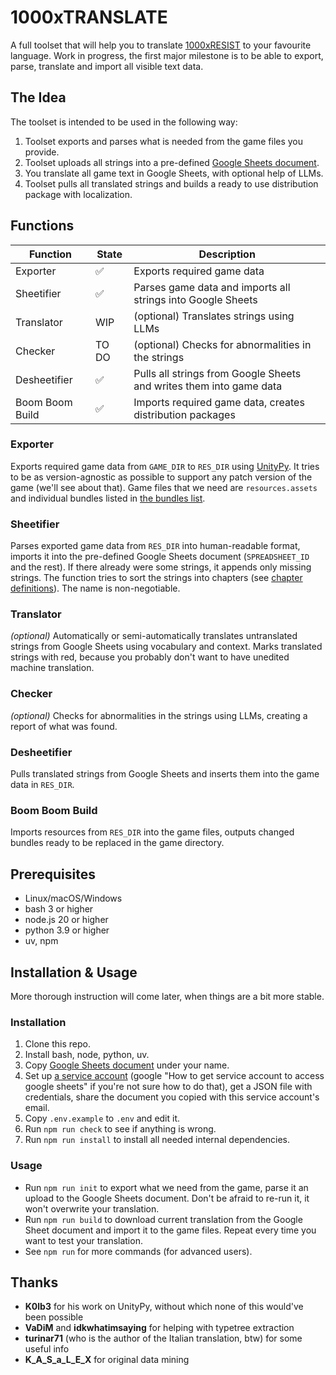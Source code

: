 # 1000xTRANSLATE
A full toolset that will help you to translate [1000xRESIST](https://store.steampowered.com/app/1675830/1000xRESIST/) to your favourite language. Work in progress, the first major milestone is to be able to export, parse, translate and import all visible text data.


## The Idea
The toolset is intended to be used in the following way:
1. Toolset exports and parses what is needed from the game files you provide.
2. Toolset uploads all strings into a pre-defined [Google Sheets document](https://docs.google.com/spreadsheets/d/10KcHa_iS_RSgsVauCDe6EKbskN4iZfaT9PPjdGJk--4/edit?usp=sharing).
3. You translate all game text in Google Sheets, with optional help of LLMs.
4. Toolset pulls all translated strings and builds a ready to use distribution package with localization.


## Functions
| Function          | State | Description                                                         |
| ----------------- | ----- | ------------------------------------------------------------------- |
| Exporter          | ✅    | Exports required game data                                          |
| Sheetifier        | ✅    | Parses game data and imports all strings into Google Sheets         |
| Translator        | WIP   | (optional) Translates strings using LLMs                            |
| Checker           | TO DO | (optional) Checks for abnormalities in the strings                  |
| Desheetifier      | ✅    | Pulls all strings from Google Sheets and writes them into game data | 
| Boom Boom Build   | ✅    | Imports required game data, creates distribution packages           |

### Exporter
Exports required game data from `GAME_DIR` to `RES_DIR` using [UnityPy](https://github.com/K0lb3/UnityPy). It tries to be as version-agnostic as possible to support any patch version of the game (we'll see about that). Game files that we need are `resources.assets` and individual bundles listed in [the bundles list](data/bundles.list).

### Sheetifier
Parses exported game data from `RES_DIR` into human-readable format, imports it into the pre-defined Google Sheets document (`SPREADSHEET_ID` and the rest). If there already were some strings, it appends only missing strings. The function tries to sort the strings into chapters (see [chapter definitions](data/chapter-definitions.json)). The name is non-negotiable.

### Translator
*(optional)* Automatically or semi-automatically translates untranslated strings from Google Sheets using vocabulary and context. Marks translated strings with red, because you probably don't want to have unedited machine translation.

### Checker
*(optional)* Checks for abnormalities in the strings using LLMs, creating a report of what was found.

### Desheetifier
Pulls translated strings from Google Sheets and inserts them into the game data in `RES_DIR`.

### Boom Boom Build
Imports resources from `RES_DIR` into the game files, outputs changed bundles ready to be replaced in the game directory.


## Prerequisites
 - Linux/macOS/Windows
 - bash 3 or higher
 - node.js 20 or higher
 - python 3.9 or higher
 - uv, npm


## Installation & Usage
More thorough instruction will come later, when things are a bit more stable.

### Installation
1. Clone this repo.
2. Install bash, node, python, uv.
3. Copy [Google Sheets document](https://docs.google.com/spreadsheets/d/10KcHa_iS_RSgsVauCDe6EKbskN4iZfaT9PPjdGJk--4/edit?usp=sharing) under your name.
4. Set up [a service account](https://console.cloud.google.com/) (google "How to get service account to access google sheets" if you're not sure how to do that), get a JSON file with credentials, share the document you copied with this service account's email.
5. Copy `.env.example` to `.env` and edit it.
6. Run `npm run check` to see if anything is wrong.
7. Run `npm run install` to install all needed internal dependencies.

### Usage
 - Run `npm run init` to export what we need from the game, parse it an upload to the Google Sheets document. Don't be afraid to re-run it, it won't overwrite your translation.
 - Run `npm run build` to download current translation from the Google Sheet document and import it to the game files. Repeat every time you want to test your translation.
 - See `npm run` for more commands (for advanced users).


## Thanks
 - **K0lb3** for his work on UnityPy, without which none of this would've been possible
 - **VaDiM** and **idkwhatimsaying** for helping with typetree extraction
 - **turinar71** (who is the author of the Italian translation, btw) for some useful info
 - **K_A_S_a_L_E_X** for original data mining